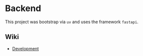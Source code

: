 # Backend

This project was bootstrap via `uv` and uses the framework `fastapi`.

## Wiki

- [Development](../wiki/dev.md)
